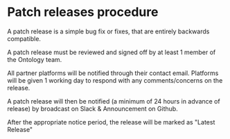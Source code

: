 # Patch releases procedure

A patch release is a simple bug fix or fixes, that are entirely backwards compatible.

A patch release must be reviewed and signed off by at least 1 member of the Ontology team.

All partner platforms will be notified through their contact email. Platforms will be given 1 working day to respond with any comments/concerns on the release.

A patch release will then be notified (a minimum of 24 hours in advance of release) by broadcast on Slack & Announcement on Github.

After the appropriate notice period, the release will be marked as "Latest Release"
